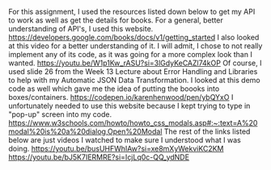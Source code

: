 For this assignment, I used the resources listed down below to get my API to work as well as get the details for books.
    For a general, better understanding of API's, I used this website.
        https://developers.google.com/books/docs/v1/getting_started
    I also looked at this video for a better understanding of it. I will admit, I chose to not really
    implement any of its code, as it was going for a more complex look than I wanted.
        https://youtu.be/W1p1Kw_rASU?si=3lGdyKeCAZl74kOP
    Of course, I used slide 26 from the Week 13 Lecture about Error Handling and Libraries to help with my Automatic JSON Data Transformation.
    I looked at this demo code as well which gave me the idea of putting the boooks into boxes/containers.
        https://codepen.io/karenhenwood/pen/ybQYxO
    I unfortunately needed to use this website because I kept trying to type in "pop-up" screen into my code.
        https://www.w3schools.com/howto/howto_css_modals.asp#:~:text=A%20modal%20is%20a%20dialog,Open%20Modal
    The rest of the links listed below are just videos I watched to make sure I understood what I was doing.
        https://youtu.be/busUHFWhIAw?si=xe8mXyWekviKC2KM
        https://youtu.be/bJ5K7IERMRE?si=IcjLq0c-QQ_ydNDE
        
